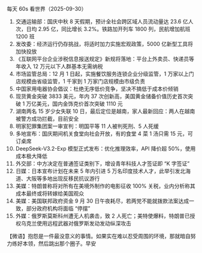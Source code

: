 每天 60s 看世界（2025-09-30）

1. 交通运输部：国庆中秋 8 天假期，预计全社会跨区域人员流动量达 23.6 亿人次，日均 2.95 亿，同比增长 3.2%。铁路加开列车 1800 列，民航增加航班 1200 班
2. 发改委：经济运行仍存挑战，将适时加力实施宏观政策，5000 亿新型工具将加快投放
3. 《互联网平台企业涉税信息报送规定》新规将落地：平台上外卖员、快递员等年收入 12 万元以下人群基本无需纳税
4. 市场监管总局：12 月 1 日起，实施餐饮服务连锁企业分级监管，1 万家以上门店规模由省级监管，1 千家到 1 万家门店规模由市级负责
5. 中国家用电器协会倡议：杜绝无序低价竞争，坚决不搞低于成本价倾销
6. 现货黄金突破 3833 美元，年内 37 次创新高，美国黄金储备价值历史首次突破 1 万亿美元，国内金饰克价首次突破 1110 元
7. 湖南两名 15 岁少女失联 10 日，最后定位是越南，家人最新回应：两人在越南被警方成功拦截，目前安全
8. 明家犯罪集团案一审宣判：明国平等 11 人被判死刑、5 人死缓
9. 多地宣布：国庆期间机关食堂向社会开放，有的食堂 4 菜 1 汤只需 15 元，可订桌席
10. DeepSeek-V3.2-Exp 模型正式发布：优化推理效率，API 降价超 50%，使用成本极大降低
11. 外交部：中方决定在普通签证类别下，增设青年科技人才签证即 “K 字签证”
12. 日媒：日本宣布计划在未来 5 年内引进 5 万名印度技术人才，此举引发北海道、大阪等多地出现反移民抗议游行
13. 美媒：特朗普称将对所有在美境外制作的电影征收 100% 关税，业内分析称其成本最终或将转嫁给美国观众
14. 美媒：美国联邦政府资金 9 月 30 日午夜耗尽，若两党不能就拨款法案达成一致，部分政府机构将面临 “停摆”
15. 外媒：俄罗斯莫斯科州遭无人机袭击，致 2 人死亡；美特使爆料，特朗普已授权乌克兰使用远程武器对俄罗斯发动发动纵深攻击

【微语】抱怨是一件最没意义的事情。如果实在难以忍受周围的环境，那就暗自努力练好本领，然后跳出那个圈子。早安